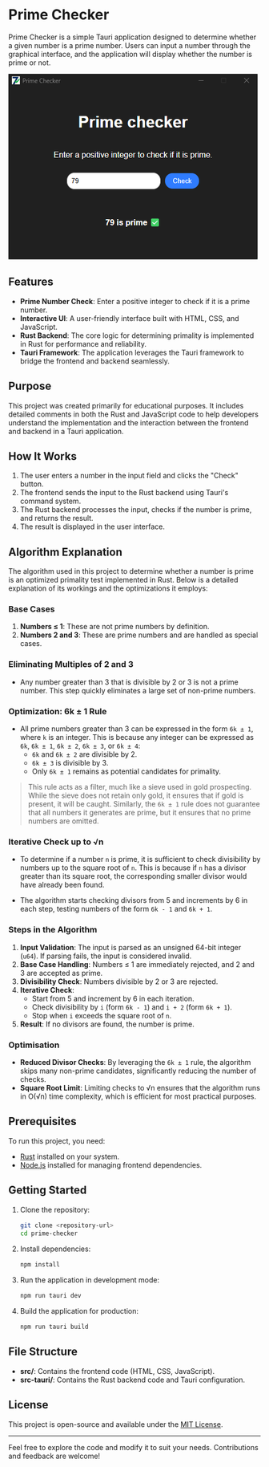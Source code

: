 # Prime Checker

Prime Checker is a simple Tauri application designed to determine whether a given number is a prime number. Users can input a number through the graphical interface, and the application will display whether the number is prime or not.

![prime-checker](img/cap.png)

## Features

- **Prime Number Check**: Enter a positive integer to check if it is a prime number.
- **Interactive UI**: A user-friendly interface built with HTML, CSS, and JavaScript.
- **Rust Backend**: The core logic for determining primality is implemented in Rust for performance and reliability.
- **Tauri Framework**: The application leverages the Tauri framework to bridge the frontend and backend seamlessly.

## Purpose

This project was created primarily for educational purposes. It includes detailed comments in both the Rust and JavaScript code to help developers understand the implementation and the interaction between the frontend and backend in a Tauri application.

## How It Works

1. The user enters a number in the input field and clicks the "Check" button.
2. The frontend sends the input to the Rust backend using Tauri's command system.
3. The Rust backend processes the input, checks if the number is prime, and returns the result.
4. The result is displayed in the user interface.

## Algorithm Explanation

The algorithm used in this project to determine whether a number is prime is an optimized primality test implemented in Rust. Below is a detailed explanation of its workings and the optimizations it employs:

### Base Cases

1. **Numbers ≤ 1**: These are not prime numbers by definition.
2. **Numbers 2 and 3**: These are prime numbers and are handled as special cases.

### Eliminating Multiples of 2 and 3

- Any number greater than 3 that is divisible by 2 or 3 is not a prime number. This step quickly eliminates a large set of non-prime numbers.

### Optimization: 6k ± 1 Rule

- All prime numbers greater than 3 can be expressed in the form `6k ± 1`, where `k` is an integer. This is because any integer can be expressed as `6k`, `6k ± 1`, `6k ± 2`, `6k ± 3`, or `6k ± 4`:
  - `6k` and `6k ± 2` are divisible by 2.
  - `6k ± 3` is divisible by 3.
  - Only `6k ± 1` remains as potential candidates for primality.

> This rule acts as a filter, much like a sieve used in gold prospecting. While the sieve does not retain only gold, it ensures that if gold is present, it will be caught. Similarly, the `6k ± 1` rule does not guarantee that all numbers it generates are prime, but it ensures that no prime numbers are omitted.

### Iterative Check up to √n

- To determine if a number `n` is prime, it is sufficient to check divisibility by numbers up to the square root of `n`. This is because if `n` has a divisor greater than its square root, the corresponding smaller divisor would have already been found.

- The algorithm starts checking divisors from 5 and increments by 6 in each step, testing numbers of the form `6k - 1` and `6k + 1`.

### Steps in the Algorithm

1. **Input Validation**: The input is parsed as an unsigned 64-bit integer (`u64`). If parsing fails, the input is considered invalid.
2. **Base Case Handling**: Numbers ≤ 1 are immediately rejected, and 2 and 3 are accepted as prime.
3. **Divisibility Check**: Numbers divisible by 2 or 3 are rejected.
4. **Iterative Check**:
   - Start from 5 and increment by 6 in each iteration.
   - Check divisibility by `i` (form `6k - 1`) and `i + 2` (form `6k + 1`).
   - Stop when `i` exceeds the square root of `n`.
5. **Result**: If no divisors are found, the number is prime.

### Optimisation

- **Reduced Divisor Checks**: By leveraging the `6k ± 1` rule, the algorithm skips many non-prime candidates, significantly reducing the number of checks.
- **Square Root Limit**: Limiting checks to √n ensures that the algorithm runs in O(√n) time complexity, which is efficient for most practical purposes.

## Prerequisites

To run this project, you need:

- [Rust](https://www.rust-lang.org/) installed on your system.
- [Node.js](https://nodejs.org/) installed for managing frontend dependencies.

## Getting Started

1. Clone the repository:
   ```bash
   git clone <repository-url>
   cd prime-checker
   ```

2. Install dependencies:
   ```bash
   npm install
   ```

3. Run the application in development mode:
   ```bash
   npm run tauri dev
   ```

4. Build the application for production:
   ```bash
   npm run tauri build
   ```

## File Structure

- **src/**: Contains the frontend code (HTML, CSS, JavaScript).
- **src-tauri/**: Contains the Rust backend code and Tauri configuration.

## License

This project is open-source and available under the [MIT License](LICENSE).

---

Feel free to explore the code and modify it to suit your needs. Contributions and feedback are welcome!

